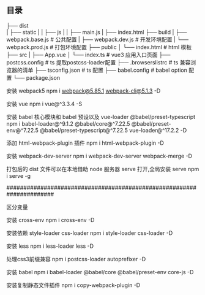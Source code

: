 <!--
 * @Author: jincheng
 * @Date: 2023-08-10 15:25:08
 * @FilePath: /vue3-webpack5-admin/README.md
-->

## 目录

├── dist  
| ├── static
| | ├── js
| | ├── main.js
| ├── index.html
├── build
| ├── webpack.base.js # 公共配置
| ├── webpack.dev.js # 开发环境配置
| └── webpack.prod.js # 打包环境配置
├── public
│ └── index.html # html 模板
├── src
| ├── App.vue
│ └── index.ts # vue3 应用入口页面
├── postcss.config # ts 提取postcss-loader配置
├── .browserslistrc # ts 兼容浏览器的清单
├── tsconfig.json # ts 配置
├── babel.config # babel option 配置
└── package.json


安装 webpack5
npm i webpack@5.85.1 webpack-cli@5.1.3 -D

安装 vue
npm i vue@^3.3.4 -S

安装 babel 核心模块和 babel 预设以及 vue-loader @babel/preset-typescript
npm i babel-loader@^9.1.2 @babel/core@^7.22.5 @babel/preset-env@^7.22.5 @babel/preset-typescript@^7.22.5 vue-loader@^17.2.2 -D

添加 html-webpack-plugin 插件
npm i html-webpack-plugin -D

安装 webpack-dev-server
npm i webpack-dev-server webpack-merge -D

打包后的 dist 文件可以在本地借助 node 服务器 serve 打开,全局安装 serve
npm i serve -g

######################################################################

区分变量

安装 cross-env
npm i cross-env -D

安装依赖 style-loader css-loader
npm i style-loader css-loader -D

安装 less
npm i less-loader less -D

处理css3前缀兼容
npm i postcss-loader autoprefixer -D

安装 babel
npm i babel-loader @babel/core @babel/preset-env core-js -D

安装复制静态文件插件
npm i copy-webpack-plugin -D